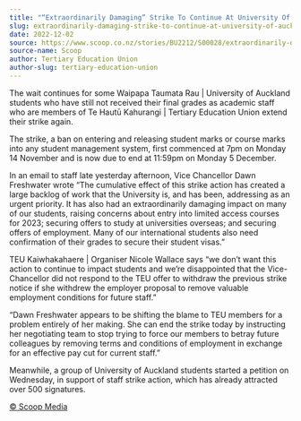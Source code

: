 ```yaml
---
title: "“Extraordinarily Damaging” Strike To Continue At University Of Auckland"
slug: extraordinarily-damaging-strike-to-continue-at-university-of-auckland
date: 2022-12-02
source: https://www.scoop.co.nz/stories/BU2212/S00028/extraordinarily-damaging-strike-to-continue-at-university-of-auckland.htm
source-name: Scoop
author: Tertiary Education Union
author-slug: tertiary-education-union
---
```


<p>The wait continues for some Waipapa Taumata Rau |
University of Auckland students who have still not received
their final grades as academic staff who are members of Te
Hautū Kahurangi | Tertiary Education Union extend their
strike again.</p>

<p>The strike, a ban on entering and
releasing student marks or course marks into any student
management system, first commenced at 7pm on Monday 14
November and is now due to end at 11:59pm on Monday 5
December.</p>

<p>In an email to staff late yesterday
afternoon, Vice Chancellor Dawn Freshwater wrote “The
cumulative effect of this strike action has created a large
backlog of work that the University is, and has been,
addressing as an urgent priority. It has also had an
extraordinarily damaging impact on many of our students,
raising concerns about entry into limited access courses for
2023; securing offers to study at universities overseas; and
securing offers of employment. Many of our international
students also need confirmation of their grades to secure
their student visas.”</p>

<p>TEU Kaiwhakahaere | Organiser
Nicole Wallace says “we don’t want this action to
continue to impact students and we’re disappointed that
the Vice-Chancellor did not respond to the TEU offer to
withdraw the previous strike notice if she withdrew the
employer proposal to remove valuable employment conditions
for future staff.”</p>

<p>“Dawn Freshwater appears to be
shifting the blame to TEU members for a problem entirely of
her making. She can end the strike today by instructing her
negotiating team to stop trying to force our members to
betray future colleagues by removing terms and conditions of
employment in exchange for an effective pay cut for current
staff.”</p>

<p>Meanwhile, a group of University of Auckland
students started
a petition on Wednesday, in support of staff strike
action, which has already attracted over 500
signatures.</p><p>
<a href="http://www.scoop.co.nz/about/terms.html" target="_blank"><span>© Scoop Media</span></a>
         </p>
